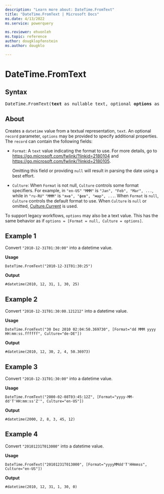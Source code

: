 ```yaml
---
description: "Learn more about: DateTime.FromText"
title: "DateTime.FromText | Microsoft Docs"
ms.date: 4/13/2022
ms.service: powerquery

ms.reviewer: ehvonleh
ms.topic: reference
author: dougklopfenstein
ms.author: dougklo

---
```

# DateTime.FromText

## Syntax

<pre>
DateTime.FromText(<b>text</b> as nullable text, optional <b>options</b> as any) as nullable datetime
</pre>
  
## About

Creates a `datetime` value from a textual representation, `text`. An optional `record` parameter, `options` may be provided to specify additional properties. The `record` can contain the following fields:

* `Format`: A `text` value indicating the format to use. For more details, go to https://go.microsoft.com/fwlink/?linkid=2180104 and https://go.microsoft.com/fwlink/?linkid=2180105.

   Omitting this field or providing `null` will result in parsing the date using a best effort.

* `Culture`: When `Format` is not null, `Culture` controls some format specifiers. For example, in `"en-US"` `"MMM"` is `"Jan", "Feb", "Mar", ...`, while in `"ru-RU"` `"MMM"` is `"янв", "фев", "мар", ...`. When `Format` is `null`, `Culture` controls the default format to use. When `Culture` is `null` or omitted, [Culture.Current](culture-current.md) is used.

To support legacy workflows, `options` may also be a text value. This has the same behavior as if `options = [Format = null, Culture = options]`.

## Example 1

Convert `"2010-12-31T01:30:00"` into a datetime value.

**Usage**

```powerquery-m
DateTime.FromText("2010-12-31T01:30:25")
```

**Output**

`#datetime(2010, 12, 31, 1, 30, 25)`

## Example 2

Convert `"2010-12-31T01:30:00.121212"` into a datetime value.

**Usage**

```powerquery-m
DateTime.FromText("30 Dez 2010 02:04:50.369730", [Format="dd MMM yyyy HH:mm:ss.ffffff", Culture="de-DE"])
```

**Output**

`#datetime(2010, 12, 30, 2, 4, 50.36973)`

## Example 3

Convert `"2010-12-31T01:30:00"` into a datetime value.

**Usage**

```powerquery-m
DateTime.FromText("2000-02-08T03:45:12Z", [Format="yyyy-MM-dd'T'HH:mm:ss'Z'", Culture="en-US"])
```

**Output**

`#datetime(2000, 2, 8, 3, 45, 12)`

## Example 4

Convert `"20101231T013000"` into a datetime value.

**Usage**

```powerquery-m
DateTime.FromText("20101231T013000", [Format="yyyyMMdd'T'HHmmss", Culture="en-US"])
```

**Output**

`#datetime(2010, 12, 31, 1, 30, 0)`
